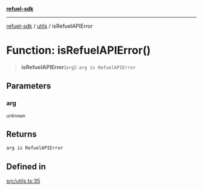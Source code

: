 [**refuel-sdk**](../../README.md)

***

[refuel-sdk](../../modules.md) / [utils](../README.md) / isRefuelAPIError

# Function: isRefuelAPIError()

> **isRefuelAPIError**(`arg`): `arg is RefuelAPIError`

## Parameters

### arg

`unknown`

## Returns

`arg is RefuelAPIError`

## Defined in

[src/utils.ts:35](https://github.com/refuel-ai/refuel-sdk/blob/7a0f1a61ebc96b440ae457740bef10a1f55424fa/src/utils.ts#L35)
